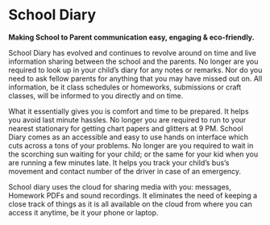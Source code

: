 # School Diary

**Making School to Parent communication easy, engaging & eco-friendly.**

School Diary has evolved and continues to revolve around on time and live information sharing between the school and the parents. No longer are you required to look up in your child’s diary for any notes or remarks. Nor do you need to ask fellow parents for anything that you may have missed out on. All information, be it class schedules or homeworks, submissions or craft classes, will be informed to you directly and on time.

What it essentially gives you is comfort and time to be prepared. It helps you avoid last minute hassles. No longer you are required to run to your nearest stationary for getting chart papers and glitters at 9 PM. School Diary comes as an accessible and easy to use hands on interface which cuts across a tons of your problems. No longer are you required to wait in the scorching sun waiting for your child; or the same for your kid when you are running a few minutes late. It helps you track your child’s bus’s movement and contact number of the driver in case of an emergency.

School diary uses the cloud for sharing media with you: messages, Homework PDFs and sound recordings. It eliminates the need of keeping a close track of things as it is all available on the cloud from where you can access it anytime, be it your phone or laptop.
